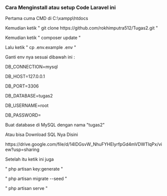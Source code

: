 <h3>Cara Menginstall atau setup Code Laravel ini</h3>
<p>Pertama cuma CMD di C:\xampp\htdocs</p>
<p>Kemudian ketik " git clone https://github.com/rokhimputra512/Tugas2.git "</p>
<p>Kemudian ketik " composer update "</p>
<p>Lalu ketik " cp .env.example .env "</p>
<p>Ganti env nya sesuai dibawah ini :</p>
<p>DB_CONNECTION=mysql</p>
<p>DB_HOST=127.0.0.1</p>
<p>DB_PORT=3306</p>
<p>DB_DATABASE=tugas2</p>
<p>DB_USERNAME=root</p>
<p>DB_PASSWORD=</p>
<p>Buat database di MySQL dengan nama "tugas2"</p>
<p>Atau bisa Download SQL Nya Disini</p>
<p>https://drive.google.com/file/d/14IDGsvW_NhuFYHElyrfpGd4mVDWTlqPx/view?usp=sharing</p>
<p>Setelah itu ketik ini juga</p>
<p>" php artisan key:generate "</p>
<p>" php artisan migrate --seed "</p>
<p>" php artisan serve "</p>